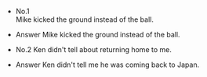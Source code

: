 - No.1  
Mike kicked the ground instead of the ball.
- Answer
Mike kicked the ground instead of the ball.

- No.2
Ken didn't tell about returning home to me.
- Answer
Ken didn't tell me he was coming back to Japan.
